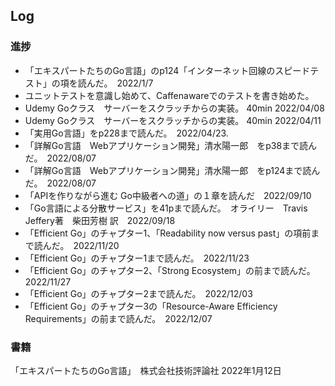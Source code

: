 ## Log


### 進捗

- 「エキスパートたちのGo言語」のp124「インターネット回線のスピードテスト」の項を読んだ。　2022/1/7
- ユニットテストを意識し始めて、Caffenawareでのテストを書き始めた。
- Udemy Goクラス　サーバーをスクラッチからの実装。 40min 2022/04/08
- Udemy Goクラス　サーバーをスクラッチからの実装。 40min 2022/04/11
- 「実用Go言語」をp228まで読んだ。　2022/04/23. 
- 「詳解Go言語　Webアプリケーション開発」清水陽一郎　をp38まで読んだ。　2022/08/07
- 「詳解Go言語　Webアプリケーション開発」清水陽一郎　をp124まで読んだ。　2022/08/07
- 「APIを作りながら進む Go中級者への道」の１章を読んだ　2022/09/10
- 「Go言語による分散サービス」を41pまで読んだ。　オライリー　Travis Jeffery著　柴田芳樹 訳　2022/09/18
- 「Efficient Go」のチャプター1、「Readability now versus past」の項前まで読んだ。　2022/11/20
- 「Efficient Go」のチャプター1まで読んだ。　2022/11/23
- 「Efficient Go」のチャプター2、「Strong Ecosystem」の前まで読んだ。　2022/11/27
- 「Efficient Go」のチャプター2まで読んだ。　2022/12/03
- 「Efficient Go」のチャプター3の「Resource-Aware Efficiency Requirements」の前まで読んだ。　2022/12/07


### 書籍

「エキスパートたちのGo言語」　株式会社技術評論社 2022年1月12日
